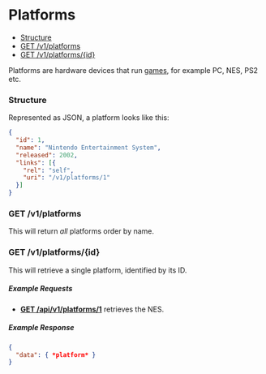 # Platforms

* [Structure](#structure)
* [GET /v1/platforms](#get-v1platforms)
* [GET /v1/platforms/{id}](#get-v1platformsid)

Platforms are hardware devices that run [games](games.md), for example PC, NES, PS2 etc.

### Structure

Represented as JSON, a platform looks like this:

```json
{
  "id": 1,
  "name": "Nintendo Entertainment System",
  "released": 2002,
  "links": [{
    "rel": "self",
    "uri": "/v1/platforms/1"
  }]
}
```

### GET /v1/platforms

This will return *all* platforms order by name.

### GET /v1/platforms/{id}

This will retrieve a single platform, identified by its ID.

##### Example Requests

* [**GET /api/v1/platforms/1**](http://www.speedrun.com/api/v1/platforms/1) retrieves the NES.

##### Example Response

```json
{
  "data": { *platform* }
}
```
